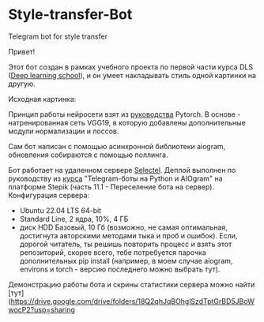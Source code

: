 # Style-transfer-Bot
Telegram bot for style transfer

Привет!

Этот бот создан в рамках учебного проекта по первой части курса DLS ([Deep learning school](https://dls.samcs.ru/)), и он умеет накладывать стиль одной картинки на другую.

Исходная картинка:

Принцип работы нейросети взят из [руководства](https://pytorch.org/tutorials/advanced/neural_style_tutorial.html) Pytorch. В основе - натренированная сеть VGG19, в которую добавлены дополнительные модули нормализации и лоссов.

Сам бот написан с помощью асинхронной библиотеки aiogram, обновления собираются с помощью поллинга.

Бот работает на удаленном сервере [Selectel](https://selectel.ru/). Деплой выполнен по руководству из [курса](https://stepik.org/course/120924/) "Telegram-боты на Python и AIOgram" на платформе Stepik (часть 11.1 - Переселение бота на сервер).
Конфигурация сервера:
* Ubuntu 22.04 LTS 64-bit
* Standard Line, 2 ядра, 10%, 4 ГБ
* диск HDD Базовый, 10 Гб
(возможно, не самая оптимальная, достигнута авторскими методами тыка и проб и ошибок). Если, дорогой читатель, ты решишь повторить процесс и взять этот репозиторий, скорее всего, тебе потребуется парочка дополнительных pip install (например, в моем случае aiogram, environs и torch - версию последнего можно выбрать тут).

Демонстрацию работы бота и скрины статистики сервера можно найти [тут](https://drive.google.com/drive/folders/18Q2qhJqBOhglSzdTptGrBD5JBoWwocP2?usp=sharing
